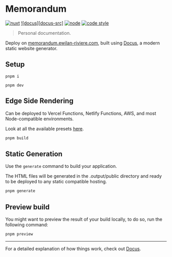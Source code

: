 # Memorandum

[![nuxt][nuxt-version-src]][nuxt-version-href]
[![docus][docus-src]][docus-href]
[![node][node-src]][node-href]
[![code style](https://antfu.me/badge-code-style.svg)](https://github.com/antfu/eslint-config)

> Personal documentation.

Deploy on [memorandum.ewilan-riviere.com](https://memorandum.ewilan-riviere.com), built using [Docus](https://docus.dev/), a modern static website generator.

## Setup

```
pnpm i
```

```
pnpm dev
```


## Edge Side Rendering

Can be deployed to Vercel Functions, Netlify Functions, AWS, and most Node-compatible environments.

Look at all the available presets [here](https://v3.nuxtjs.org/guide/deploy/presets).

```bash
pnpm build
```

## Static Generation

Use the `generate` command to build your application.

The HTML files will be generated in the .output/public directory and ready to be deployed to any static compatible hosting.

```bash
pnpm generate
```

## Preview build

You might want to preview the result of your build locally, to do so, run the following command:

```bash
pnpm preview
```

---

For a detailed explanation of how things work, check out [Docus](https://docus.dev).

[nuxt-version-src]: https://img.shields.io/badge/dynamic/json?label=Nuxt&query=devDependencies[%27nuxt%27]&url=https://raw.githubusercontent.com/ewilan-riviere/memorandum/main/package.json&color=28CF8D&logo=nuxt.js&logoColor=ffffff&labelColor=18181b
[nuxt-version-href]: https://nuxt.com/
[docus-version-src]: https://img.shields.io/badge/dynamic/json?label=Docus&query=devDependencies[%27@nuxt-themes/docus%27]&url=https://raw.githubusercontent.com/ewilan-riviere/memorandum/main/package.json&color=28CF8D&labelColor=18181b
[docus-href]: https://packagist.org/packages/kiwilan/php-archive
[node-src]: https://img.shields.io/badge/dynamic/json?label=Node.js&query=engines[%27node%27]&url=https://raw.githubusercontent.com/ewilan-riviere/memorandum/main/package.json&color=28CF8D&labelColor=18181b
[node-href]: https://nodejs.org/en
